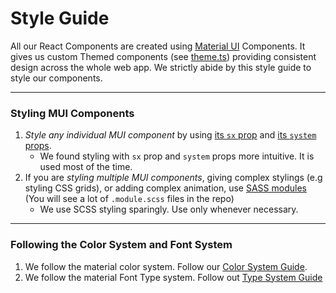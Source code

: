 # Style Guide

All our React Components are created using [Material UI](https://mui.com/material-ui/getting-started/overview/) Components. It gives us custom Themed components (see [theme.ts](../theme/theme.ts)) providing consistent design across the whole web app. We strictly abide by this style guide to style our components.

---
### Styling MUI Components

1. *Style any individual MUI component* by using [its `sx` prop](https://mui.com/system/getting-started/the-sx-prop/) and [its `system` props](https://mui.com/system/properties/).
   - We found styling with `sx` prop and `system` props more intuitive. It is used most of the time.
2. If you are *styling multiple MUI components*, giving complex stylings (e.g styling CSS grids), or adding complex animation, use [SASS modules](https://medium.com/clover-platform-blog/modular-scss-and-why-you-need-it-6bb2d8c40fd8) (You will see a lot of `.module.scss` files in the repo)
   - We use SCSS styling sparingly. Use only whenever necessary.
---

### Following the Color System and Font System

1. We follow the material color system. Follow our [Color System Guide](./COLOR-SYSTEM.md).
2. We follow the material Font Type system. Follow out [Type System Guide](./TYPE-SYSTEM.md)
